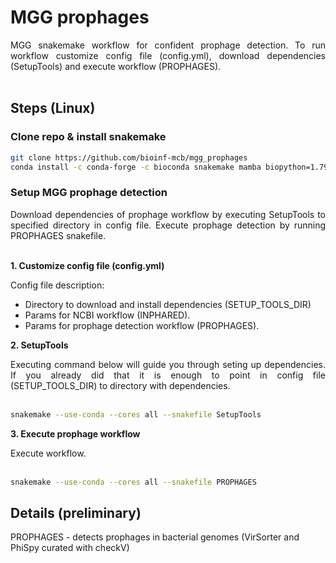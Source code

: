 # __MGG prophages__

<div align="justify">
MGG snakemake workflow for confident prophage detection. To run workflow customize config file (config.yml), download dependencies (SetupTools) and execute workflow (PROPHAGES).
</div> <br>

## __Steps__ (Linux)

### Clone repo & install snakemake

```sh
git clone https://github.com/bioinf-mcb/mgg_prophages
conda install -c conda-forge -c bioconda snakemake mamba biopython=1.79 pathlib=1.0.1
```

### Setup MGG prophage detection

<div align="justify">
Download dependencies of prophage workflow by executing SetupTools to specified directory in config file.
Execute prophage detection by running PROPHAGES snakefile.
</div> <br>

**1. Customize config file (config.yml)**

Config file description:
* Directory to download and install dependencies (SETUP_TOOLS_DIR)
* Params for NCBI workflow (INPHARED).
* Params for prophage detection workflow (PROPHAGES).

**2. SetupTools**

<div align="justify">
Executing command below will guide you through seting up dependencies. If you already did that it is enough to point in config file (SETUP_TOOLS_DIR) to directory with dependencies.
</div> <br>

```sh
snakemake --use-conda --cores all --snakefile SetupTools
```

**3. Execute prophage workflow**

<div align="justify">
Execute workflow.
</div> <br>

```sh
snakemake --use-conda --cores all --snakefile PROPHAGES
```


## __Details__ (preliminary)

PROPHAGES - detects prophages in bacterial genomes (VirSorter and PhiSpy curated with checkV)<br>

